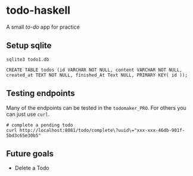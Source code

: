 # todo-haskell
A small *to-do* app for practice

Setup sqlite
------------
```
sqlite3 todo1.db

CREATE TABLE todos (id VARCHAR NOT NULL, content VARCHAR NOT NULL, created_at TEXT NOT NULL, finished_At Text NULL, PRIMARY KEY( id ));
```

Testing endpoints
----------------
Many of the endpoints can be tested in the `todomaker_PRO`. For others you can
just use `curl`.

```
# complete a pending todo
curl http://localhost:8081/todo/complete\?uuid\="xxx-xxx-46db-901f-5bd3c65e30b5"
```

Future goals
---------
* Delete a Todo
